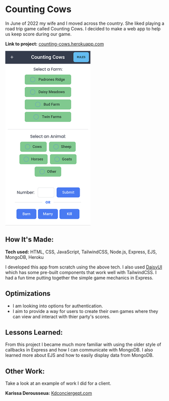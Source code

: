 # Counting Cows

In June of 2022 my wife and I moved across the country. She liked playing a road trip game called Counting Cows. I decided to make a web app to help us keep score during our game.

**Link to project:** [counting-cows.herokuapp.com](https://counting-cows.herokuapp.com/)

![The inital view of Counting Cows](https://github.com/Blake-Larson/counting-cows/blob/main/images/page.png)

## How It's Made:

**Tech used:** HTML, CSS, JavaScript, TailwindCSS, Node.js, Express, EJS, MongoDB, Heroku

I developed this app from scratch using the above tech. I also used [DaisyUI](https://daisyui.com/docs/use/) which has some pre-built components that work well with TailwindCSS. I had a fun time putting together the simple game mechanics in Express.

## Optimizations

- I am looking into options for authentication.
- I aim to provide a way for users to create their own games where they can view and interact with thier party's scores.

## Lessons Learned:

From this project I became much more familiar with using the older style of callbacks in Express and how I can communicate with MongoDB. I also learned more about EJS and how to easily display data from MongoDB.

## Other Work:

Take a look at an example of work I did for a client.

**Karissa Derousseua:** [Kdconciergept.com](https://kdconciergept.com/)
